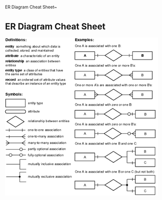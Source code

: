 ER Diagram Cheat Sheet~

# ER Diagram Cheat Sheet

<img alt="cheat sheet" src="public/img/er.gif" />